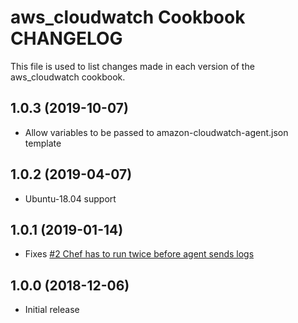 # aws_cloudwatch Cookbook CHANGELOG

This file is used to list changes made in each version of the aws_cloudwatch cookbook.

## 1.0.3 (2019-10-07)
- Allow variables to be passed to amazon-cloudwatch-agent.json template

## 1.0.2 (2019-04-07)
- Ubuntu-18.04 support

## 1.0.1 (2019-01-14)
- Fixes [#2 Chef has to run twice before agent sends logs](https://github.com/gp42/aws_cloudwatch/issues/2)

## 1.0.0 (2018-12-06)
- Initial release
